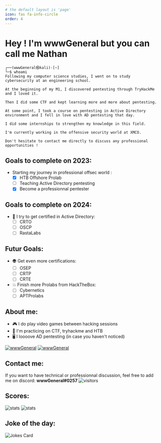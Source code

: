 ```yaml
---
# the default layout is 'page'
icon: fas fa-info-circle
order: 4
---
```

# **Hey ! I'm wwwGeneral but you can call me Nathan**
```plaintext
┌──(wwwGeneral㉿kali)-[~]
└─$ whoami
Following my computer science studies, I went on to study cybersecurity at an engineering school.

At the beginning of my M1, I discovered pentesting through TryHackMe and I loved it.

Then I did some CTF and kept learning more and more about pentesting.

At some point, I took a course on pentesting in Active Directory environment and I fell in love with AD pentesting that day.

I did some internships to strengthen my knowledge in this field.

I'm currently working in the offensive security world at XMCO.

Don't hesitate to contact me directly to discuss any professional opportunities !
```

## Goals to complete on 2023:
- Starting my journey in professional offsec world :
    - [X] HTB Offshore Prolab
    - [ ] Teaching Active Directory pentesting
    - [X] Become a professionnal pentester

## Goals to complete on 2024:
- 👾 I try to get certified in Active Directory:
    - [ ] CRTO
    - [ ] OSCP
    - [ ] RastaLabs
    
## Futur Goals: 
- 👽 Get even more certifications:
    - [ ] OSEP
    - [ ] CRTP
    - [ ] CRTE
   
- 💥 Finish more Prolabs from HackTheBox:
    - [ ] Cybernetics
    - [ ] APTProlabs
	
## About me:
 - :video_game: I do play video games between hacking sessions
 - :crossed_flags: I'm practicing on CTF, tryhackme and HTB
 - 🖥 I loooove AD pentesting (in case you haven't noticed)
 
 [![wwwGeneral](https://www.hackthebox.eu/badge/image/799064)](https://app.hackthebox.com/profile/799064)
 [![wwwGeneral](https://tryhackme-badges.s3.amazonaws.com/wwwGeneral.png)](https://tryhackme.com/p/wwwGeneral)


## Contact me:
If you want to have technical or professionnal discussion, feel free to add me on discord: **wwwGeneral#0257**
![visitors](https://visitor-badge.glitch.me/badge?page_id=wwwGeneral.visitor-badge)

## Scores:
![stats](https://github-readme-stats.vercel.app/api?username=wwwGeneral&show_icons=true&theme=dark)
![stats](https://github-readme-stats.vercel.app/api/top-langs/?username=wwwGeneral&layout=compact&theme=dark)

## Joke of the day:
![Jokes Card](https://readme-jokes.vercel.app/api)
<!---
wwwGeneral/wwwGeneral is a ✨ special ✨ repository because its `README.md` (this file) appears on your GitHub profile.
You can click the Preview link to take a look at your changes.
--->